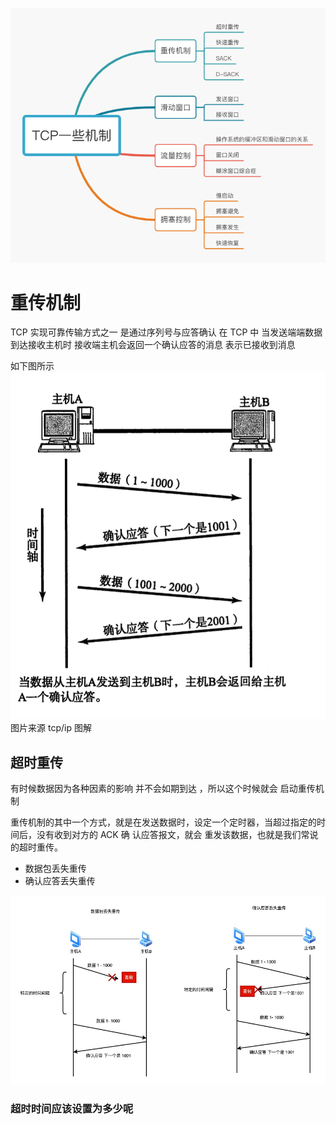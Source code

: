 ![](TCP/tcp_17.jpg)

# 重传机制

TCP 实现可靠传输方式之一 是通过序列号与应答确认
在 TCP 中 当发送端端数据到达接收主机时 接收端主机会返回一个确认应答的消息 表示已接收到消息

如下图所示
![](TCP/tcp_18.png)
图片来源 tcp/ip 图解

## 超时重传

有时候数据因为各种因素的影响 并不会如期到达 ，所以这个时候就会 启动重传机制

重传机制的其中一个方式，就是在发送数据时，设定一个定时器，当超过指定的时间后，没有收到对方的 ACK 确 认应答报文，就会 重发该数据，也就是我们常说的超时重传。

- 数据包丢失重传
- 确认应答丢失重传

![](TCP/tcp_res.jpg)

### 超时时间应该设置为多少呢
